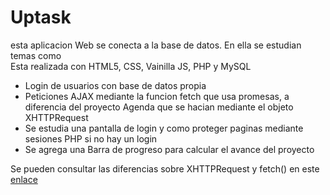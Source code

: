 # Uptask 
esta aplicacion Web se conecta a la base de datos. En ella se estudian temas como  
Esta realizada con HTML5, CSS, Vainilla JS, PHP y MySQL
- Login de usuarios con base de datos propia 
- Peticiones AJAX mediante la funcion fetch que usa promesas, a diferencia del proyecto Agenda que se hacian mediante el objeto XHTTPRequest
- Se estudia una pantalla de login y como proteger paginas mediante sesiones PHP si no hay un login
- Se agrega una Barra de progreso para calcular el avance del proyecto

Se pueden consultar las diferencias sobre XHTTPRequest y fetch() en este [enlace](https://developer.mozilla.org/es/docs/Web/API/Fetch_API/Utilizando_Fetch) 